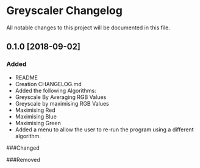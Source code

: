 # Greyscaler Changelog

All notable changes to this project will be documented in this file.

## 0.1.0 [2018-09-02]

### Added
* README
* Creation CHANGELOG.md
* Added the following Algorithms:
 * Greyscale By Averaging RGB Values
 * Greyscale by maximising RGB Values
  * Maximising Red
  * Maximising Blue
  * Maximising Green
* Added a menu to allow the user to re-run the program using a different algorithm.

###Changed

###Removed
